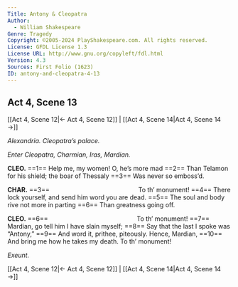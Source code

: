 ```yaml
---
Title: Antony & Cleopatra
Author: 
  - William Shakespeare
Genre: Tragedy
Copyright: ©2005-2024 PlayShakespeare.com. All rights reserved.
License: GFDL License 1.3
License URL: http://www.gnu.org/copyleft/fdl.html
Version: 4.3
Sources: First Folio (1623)
ID: antony-and-cleopatra-4-13
---
```


## Act 4, Scene 13
[[Act 4, Scene 12|← Act 4, Scene 12]] | [[Act 4, Scene 14|Act 4, Scene 14 →]]

*Alexandria. Cleopatra’s palace.*

*Enter Cleopatra, Charmian, Iras, Mardian.*

**CLEO.**
==1== Help me, my women! O, he’s more mad
==2== Than Telamon for his shield; the boar of Thessaly
==3== Was never so emboss’d.

**CHAR.**
==3==               To th’ monument!
==4== There lock yourself, and send him word you are dead.
==5== The soul and body rive not more in parting
==6== Than greatness going off.

**CLEO.**
==6==               To th’ monument!
==7== Mardian, go tell him I have slain myself;
==8== Say that the last I spoke was “Antony,”
==9== And word it, prithee, piteously. Hence, Mardian,
==10== And bring me how he takes my death. To th’ monument!

*Exeunt.*

[[Act 4, Scene 12|← Act 4, Scene 12]] | [[Act 4, Scene 14|Act 4, Scene 14 →]]